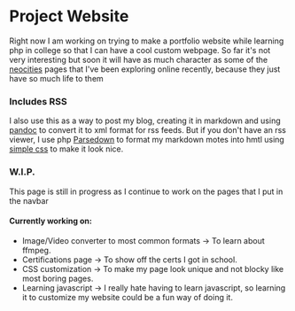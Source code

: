 # Project Website
Right now I am working on trying to make a portfolio website while learning php in college so that I can have a cool custom webpage. So far it's not very interesting but soon it will have as much character as some of the [neocities](https://neocities.org/browse) pages that I've been exploring online recently, because they just have so much life to them

### Includes RSS
I also use this as a way to post my blog, creating it in markdown and using [pandoc](https://pandoc.org) to convert it to xml format for rss feeds. But if you don't have an rss viewer, I use php [Parsedown](https://parsedown.org) to format my markdown motes into hmtl using [simple css](https://simplecss.org) to make it look nice.

### W.I.P.
This page is still in progress as I continue to work on the pages that I put in the navbar

#### Currently working on:
- Image/Video converter to most common formats -> To learn about ffmpeg.
- Certifications page -> To show off the certs I got in school.
- CSS customization -> To make my page look unique and not blocky like most boring pages.
- Learning javascript -> I really hate having to learn javascript, so learning it to customize my website could be a fun way of doing it.
